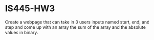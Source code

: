 # IS445-HW3
Create a webpage that can take in 3 users inputs named start, end, and step and come up with an array the sum of the array and the absolute values in binary.
